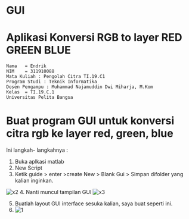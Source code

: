 # GUI
# Aplikasi Konversi RGB to layer RED GREEN BLUE
~~~
Nama   = Endrik
NIM    = 311910088
Mata Kuliah : Pengolah Citra TI.19.C1
Program Studi : Teknik Informatika
Dosen Pengampu : Muhammad Najamuddin Dwi Miharja, M.Kom
Kelas  = TI.19.C.1
Universitas Pelita Bangsa
~~~
# Buat program GUI untuk konversi citra rgb ke layer red, green, blue
Ini langkah- langkahnya :
1. Buka aplkasi matlab
2. New Script
3. Ketik guide > enter >create New > Blank Gui > Simpan difolder yang kalian inginkan.

![x2](https://user-images.githubusercontent.com/81820421/117172209-c7772880-adf5-11eb-8da8-6be49063b0dd.JPG)
4. Nanti muncul tampilan GUI
![x3](https://user-images.githubusercontent.com/81820421/117172216-c940ec00-adf5-11eb-9170-84ddb1a1054e.JPG)

5. Buatlah layout GUI interface sesuka kalian, saya buat seperti ini.
6. ![1](https://user-images.githubusercontent.com/81820421/117172703-40768000-adf6-11eb-8d63-8f573ae2b0bf.JPG)
